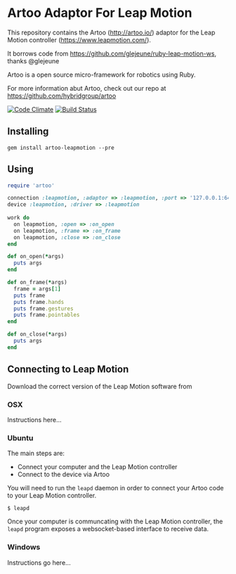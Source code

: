 # Artoo Adaptor For Leap Motion

This repository contains the Artoo (http://artoo.io/) adaptor for the Leap Motion controller (https://www.leapmotion.com/). 

It borrows code from https://github.com/glejeune/ruby-leap-motion-ws, thanks @glejeune

Artoo is a open source micro-framework for robotics using Ruby.

For more information abut Artoo, check out our repo at https://github.com/hybridgroup/artoo

[![Code Climate](https://codeclimate.com/github/hybridgroup/artoo-leapmotion.png)](https://codeclimate.com/github/hybridgroup/artoo-leapmotion) [![Build Status](https://travis-ci.org/hybridgroup/artoo-leapmotion.png?branch=master)](https://travis-ci.org/hybridgroup/artoo-leapmotion)

## Installing

```
gem install artoo-leapmotion --pre
```

## Using

```ruby
require 'artoo'

connection :leapmotion, :adaptor => :leapmotion, :port => '127.0.0.1:6437'
device :leapmotion, :driver => :leapmotion
  
work do
  on leapmotion, :open => :on_open
  on leapmotion, :frame => :on_frame
  on leapmotion, :close => :on_close
end

def on_open(*args)
  puts args
end

def on_frame(*args)
  frame = args[1]
  puts frame
  puts frame.hands
  puts frame.gestures
  puts frame.pointables
end

def on_close(*args)
  puts args
end
```

## Connecting to Leap Motion

Download the correct version of the Leap Motion software from 

### OSX

Instructions here...

### Ubuntu

The main steps are:
- Connect your computer and the Leap Motion controller
- Connect to the device via Artoo

You will need to run the `leapd` daemon in order to connect your Artoo code to your Leap Motion controller.

```
$ leapd
```

Once your computer is communcating with the Leap Motion controller, the `leapd` program exposes a websocket-based interface to receive data.

### Windows

Instructions go here...
